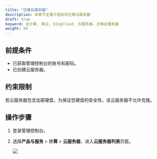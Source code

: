 ```yaml
---
title: "迁移云服务器"
description: 本章节主要介绍如何迁移云服务器
draft: true
keyword: 云计算, 青云, QingCloud, 云服务器，迁移云服务器
weight: 50
---
```




## 前提条件

- 已获取管理控制台的账号和密码。
- 已创建云服务器。

## 约束限制

若云服务器包含加密硬盘，为保证您硬盘的安全性，该云服务器不允许克隆。

## 操作步骤

1. 登录管理控制台。

2. 选择**产品与服务** > **计算** > **云服务器**，进入**云服务器列表**页面。

   ![](/compute/vm/_images/vm_server_list.png)
